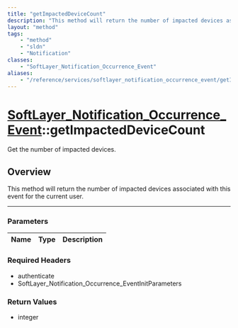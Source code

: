 ```yaml
---
title: "getImpactedDeviceCount"
description: "This method will return the number of impacted devices associated with this event for the current user."
layout: "method"
tags:
    - "method"
    - "sldn"
    - "Notification"
classes:
    - "SoftLayer_Notification_Occurrence_Event"
aliases:
    - "/reference/services/softlayer_notification_occurrence_event/getImpactedDeviceCount"
---
```

# [SoftLayer_Notification_Occurrence_Event](/reference/services/SoftLayer_Notification_Occurrence_Event)::getImpactedDeviceCount


Get the number of impacted devices.


## Overview 
This method will return the number of impacted devices associated with this event for the current user. 

-----

### Parameters 
|Name | Type | Description |
| --- | --- | --- |


### Required Headers
* authenticate
* SoftLayer_Notification_Occurrence_EventInitParameters


### Return Values
* integer




